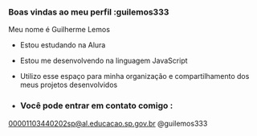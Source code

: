 ### Boas vindas ao meu perfil :guilemos333

Meu nome é Guilherme Lemos

- Estou estudando na Alura
- Estou me desenvolvendo na linguagem JavaScript
- Utilizo esse espaço para minha organização e compartilhamento dos meus projetos desenvolvidos

- ### Você pode entrar em contato comigo :


00001103440202sp@al.educacao.sp.gov.br
@guilemos333
